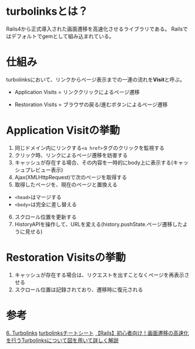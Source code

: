 # turbolinksとは？

Rails4から正式導入された画面遷移を高速化させるライブラリである。
Railsではデフォルトでgemとして組み込まれている。

# 仕組み

turbolinksにおいて、リンクからページ表示までの一連の流れを**Visit**と呼ぶ。

- Application Visits = リンククリックによるページ遷移

- Restoration Visits = ブラウザの戻る/進むボタンによるページ遷移

# Application Visitの挙動
1. 同じドメイン内にリンクする`<a href>`タグのクリックを監視する
2. クリック時、リンクによるページ遷移を妨害する
3. キャッシュが存在する場合、その内容を一時的にbody上に表示する(キャッシュプレビュー表示)
4. Ajax(XMLHttpRequest)で次のページを取得する
5. 取得したページを、現在のページと置換える
- `<head>`はマージする
- `<body>`は完全に差し替える
6. スクロール位置を更新する
7. HistoryAPIを操作して、URLを変える(history.pushState.ページ遷移したように見せる)

# Restoration Visitsの挙動
1. キャッシュが存在する場合は、リクエストを出すことなくページを再表示させる
2. スクロール位置は記録されており、遷移時に復元される

# 参考
[6. Turbolinks](https://www.techscore.com/tech/Ruby/rails-4.0/turbolinks/)
[turbolinksチートシート](https://qiita.com/morrr/items/54f4be21032a45fd4fe9)
[【Rails】初心者向け！画面遷移の高速化を行うTurbolinksについて図を用いて詳しく解説](https://techtechmedia.com/turbolinks-rails/)